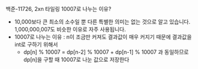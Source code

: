
백준-11726, 2xn 타일링
10007로 나누는 이유?

* 10,000보다 큰 최소의 소수일 뿐 다른 특별한 의미는 없는 것으로 알고 있습니다. 1,000,000,007도 비슷한 이유로 자주 사용됩니다.
* 10007로 나누는 이유 : n이 조금만 커져도 결과값이 매우 커지기 때문에 결과값을 int로 구하기 위해서
    - dp[n] % 10007 = dp[n-2] % 10007 + dp[n-1] % 10007 과 동일하므로 dp[n]을 구할 때 10007로 나눈 값으로 저장한다